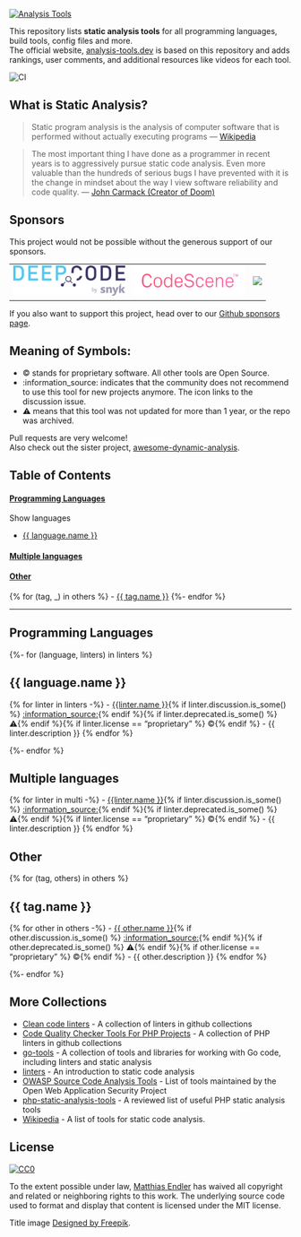 [<img src="https://raw.githubusercontent.com/analysis-tools-dev/website/master/static/logo.png" alt="Analysis Tools" width="400" />](http://analysis-tools.dev/)

This repository lists **static analysis tools** for all programming languages, build tools, config files and more.  
The official website, [analysis-tools.dev](https://analysis-tools.dev/) is based on this repository and adds rankings, user comments, and additional resources like videos for each tool.

![CI](https://github.com/analysis-tools-dev/static-analysis/workflows/CI/badge.svg)

What is Static Analysis?
------------------------

> Static program analysis is the analysis of computer software that is performed without actually executing programs — [Wikipedia](https://en.wikipedia.org/wiki/Static_program_analysis)

> The most important thing I have done as a programmer in recent years is to aggressively pursue static code analysis. Even more valuable than the hundreds of serious bugs I have prevented with it is the change in mindset about the way I view software reliability and code quality. — [John Carmack (Creator of Doom)](https://www.gamasutra.com/view/news/128836/InDepth_Static_Code_Analysis.php)

Sponsors
--------

This project would not be possible without the generous support of our sponsors.

<table><tbody><tr class="odd"><td><a href="https://deepcode.ai"><img src="https://raw.githubusercontent.com/analysis-tools-dev/website/master/static/sponsors/deepcode.png" width="200" /></a></td><td><a href="https://codescene.io/"><img src="https://raw.githubusercontent.com/analysis-tools-dev/website/master/static/sponsors/codescene.svg" width="200" /></a></td><td><a href="https://r2c.dev/"><img src="https://raw.githubusercontent.com/analysis-tools-dev/website/master/static/sponsors/r2c.svg" width="200" /></a></td></tr></tbody></table>

If you also want to support this project, head over to our [Github sponsors page](https://github.com/sponsors/analysis-tools-dev).

Meaning of Symbols:
-------------------

-   :copyright: stands for proprietary software. All other tools are Open Source.
-   :information\_source: indicates that the community does not recommend to use this tool for new projects anymore. The icon links to the discussion issue.
-   :warning: means that this tool was not updated for more than 1 year, or the repo was archived.

Pull requests are very welcome!  
Also check out the sister project, [awesome-dynamic-analysis](https://github.com/mre/awesome-dynamic-analysis).

Table of Contents
-----------------

#### [Programming Languages](#programming-languages-1)

Show languages

-   [{{ language.name }}](#%7B%7B%20language.tag%20%7D%7D)

#### [Multiple languages](#multiple-languages-1)

#### [Other](#other-1)

{% for (tag, \_) in others %} - [{{ tag.name }}](#%7B%7B%20tag.tag%20%7D%7D) {%- endfor %}

------------------------------------------------------------------------

Programming Languages
---------------------

{%- for (language, linters) in linters %}

{{ language.name }}
-------------------

{% for linter in linters -%} - [{{linter.name }}](%7B%7Blinter.homepage%20%7D%7D){% if linter.discussion.is\_some() %} [:information\_source:](%7B%7Blinter.discussion.as_ref().unwrap()%7D%7D){% endif %}{% if linter.deprecated.is\_some() %} :warning:{% endif %}{% if linter.license == “proprietary” %} :copyright:{% endif %} - {{ linter.description }} {% endfor %}

{%- endfor %}

Multiple languages
------------------

{% for linter in multi -%} - [{{linter.name }}](%7B%7Blinter.homepage%20%7D%7D){% if linter.discussion.is\_some() %} [:information\_source:](%7B%7Blinter.discussion.as_ref().unwrap()%7D%7D){% endif %}{% if linter.deprecated.is\_some() %} :warning:{% endif %}{% if linter.license == “proprietary” %} :copyright:{% endif %} - {{ linter.description }} {% endfor %}

Other
-----

{% for (tag, others) in others %}

{{ tag.name }}
--------------

{% for other in others -%} - [{{ other.name }}](%7B%7B%20other.homepage%20%7D%7D){% if other.discussion.is\_some() %} [:information\_source:](%7B%7Bother.discussion.as_ref().unwrap()%7D%7D){% endif %}{% if other.deprecated.is\_some() %} :warning:{% endif %}{% if other.license == “proprietary” %} :copyright:{% endif %} - {{ other.description }} {% endfor %}

{%- endfor %}

More Collections
----------------

-   [Clean code linters](https://github.com/collections/clean-code-linters) - A collection of linters in github collections
-   [Code Quality Checker Tools For PHP Projects](https://github.com/collections/code-quality-in-php) - A collection of PHP linters in github collections
-   [go-tools](https://github.com/dominikh/go-tools) - A collection of tools and libraries for working with Go code, including linters and static analysis
-   [linters](https://github.com/mcandre/linters) - An introduction to static code analysis
-   [OWASP Source Code Analysis Tools](https://owasp.org/www-community/Source_Code_Analysis_Tools) - List of tools maintained by the Open Web Application Security Project
-   [php-static-analysis-tools](https://github.com/exakat/php-static-analysis-tools) - A reviewed list of useful PHP static analysis tools
-   [Wikipedia](http://en.wikipedia.org/wiki/List_of_tools_for_static_code_analysis) - A list of tools for static code analysis.

License
-------

[![CC0](https://i.creativecommons.org/p/zero/1.0/88x31.png)](https://creativecommons.org/publicdomain/zero/1.0/)

To the extent possible under law, [Matthias Endler](https://endler.dev) has waived all copyright and related or neighboring rights to this work. The underlying source code used to format and display that content is licensed under the MIT license.

Title image [Designed by Freepik](http://www.freepik.com).
